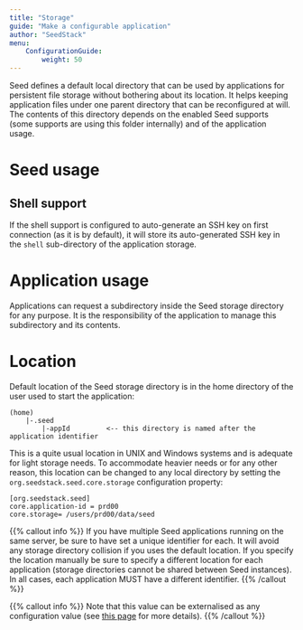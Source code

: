 ```yaml
---
title: "Storage"
guide: "Make a configurable application"
author: "SeedStack"
menu:
    ConfigurationGuide:
        weight: 50
---
```


Seed defines a default local directory that can be used by applications for persistent file storage without bothering
about its location. It helps keeping application files under one parent directory that can be reconfigured at will. The
contents of this directory depends on the enabled Seed supports (some supports are using this folder internally) and
of the application usage.

# Seed usage

## Shell support

If the shell support is configured to auto-generate an SSH key on first connection (as it is by default), it will store 
its auto-generated SSH key in the `shell` sub-directory of the application storage.

# Application usage

Applications can request a subdirectory inside the Seed storage directory for any purpose. It is the responsibility
of the application to manage this subdirectory and its contents. 

# Location

Default location of the Seed storage directory is in the home directory of the user used to start the application:

    (home)
        |-.seed
            |-appId         <-- this directory is named after the application identifier
 
 
This is a quite usual location in UNIX and Windows systems and is adequate for light storage needs. To accommodate 
heavier needs or for any other reason, this location can be changed to any local directory by setting the 
`org.seedstack.seed.core.storage` configuration property:	

	[org.seedstack.seed]
	core.application-id = prd00
	core.storage= /users/prd00/data/seed
	
	
{{% callout info %}}
If you have multiple Seed applications running on the same server, be sure to have set a unique identifier for each. It
will avoid any storage directory collision if you uses the default location. If you specify the location manually be
sure to specify a different location for each application (storage directories cannot be shared between Seed instances).
In all cases, each application MUST have a different identifier.
{{% /callout %}}

{{% callout info %}}
Note that this value can be externalised as any configuration value (see [this page](../props) 
for more details).
{{% /callout %}}
